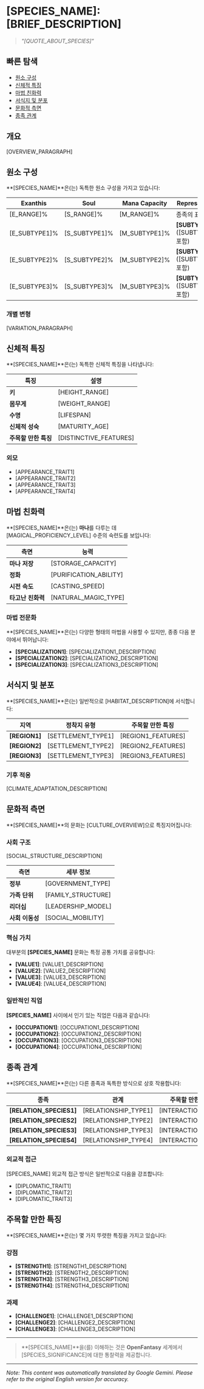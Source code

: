 # **[SPECIES_NAME]**: [BRIEF_DESCRIPTION]

> *"[QUOTE_ABOUT_SPECIES]"*

## 빠른 탐색

- [원소 구성](#elemental-composition)
- [신체적 특징](#physical-characteristics)
- [마법 친화력](#magical-affinity)
- [서식지 및 분포](#habitat-and-distribution)
- [문화적 측면](#cultural-aspects)
- [종족 관계](#species-relationships)

## 개요

[OVERVIEW_PARAGRAPH]

## 원소 구성

**[SPECIES_NAME]**은(는) 독특한 원소 구성을 가지고 있습니다:

| Exanthis | Soul | Mana Capacity | Representative Type |
|----------|------|---------------|---------------------|
| [E_RANGE]% | [S_RANGE]% | [M_RANGE]% | 종족의 표준 범위 |
| [E_SUBTYPE1]% | [S_SUBTYPE1]% | [M_SUBTYPE1]% | **[SUBTYPE1]** ([SUBTYPE1_TRAITS] 포함) |
| [E_SUBTYPE2]% | [S_SUBTYPE2]% | [M_SUBTYPE2]% | **[SUBTYPE2]** ([SUBTYPE2_TRAITS] 포함) |
| [E_SUBTYPE3]% | [S_SUBTYPE3]% | [M_SUBTYPE3]% | **[SUBTYPE3]** ([SUBTYPE3_TRAITS] 포함) |

### 개별 변형

[VARIATION_PARAGRAPH]

## 신체적 특징

**[SPECIES_NAME]**은(는) 독특한 신체적 특징을 나타냅니다:

| 특징 | 설명 |
|----------------|-------------|
| **키** | [HEIGHT_RANGE] |
| **몸무게** | [WEIGHT_RANGE] |
| **수명** | [LIFESPAN] |
| **신체적 성숙** | [MATURITY_AGE] |
| **주목할 만한 특징** | [DISTINCTIVE_FEATURES] |

### 외모

- [APPEARANCE_TRAIT1]
- [APPEARANCE_TRAIT2]
- [APPEARANCE_TRAIT3]
- [APPEARANCE_TRAIT4]

## 마법 친화력

**[SPECIES_NAME]**은(는) **마나**를 다루는 데 [MAGICAL_PROFICIENCY_LEVEL] 수준의 숙련도를 보입니다:

| 측면 | 능력 |
|--------|------------|
| **마나 저장** | [STORAGE_CAPACITY] |
| **정화** | [PURIFICATION_ABILITY] |
| **시전 속도** | [CASTING_SPEED] |
| **타고난 친화력** | [NATURAL_MAGIC_TYPE] |

### 마법 전문화

**[SPECIES_NAME]**은(는) 다양한 형태의 마법을 사용할 수 있지만, 종종 다음 분야에서 뛰어납니다:

- **[SPECIALIZATION1]**: [SPECIALIZATION1_DESCRIPTION]
- **[SPECIALIZATION2]**: [SPECIALIZATION2_DESCRIPTION]
- **[SPECIALIZATION3]**: [SPECIALIZATION3_DESCRIPTION]

## 서식지 및 분포

**[SPECIES_NAME]**은(는) 일반적으로 [HABITAT_DESCRIPTION]에 서식합니다:

| 지역 | 정착지 유형 | 주목할 만한 특징 |
|--------|----------------|------------------|
| **[REGION1]** | [SETTLEMENT_TYPE1] | [REGION1_FEATURES] |
| **[REGION2]** | [SETTLEMENT_TYPE2] | [REGION2_FEATURES] |
| **[REGION3]** | [SETTLEMENT_TYPE3] | [REGION3_FEATURES] |

### 기후 적응

[CLIMATE_ADAPTATION_DESCRIPTION]

## 문화적 측면

**[SPECIES_NAME]**의 문화는 [CULTURE_OVERVIEW]으로 특징지어집니다:

### 사회 구조

[SOCIAL_STRUCTURE_DESCRIPTION]

| 측면 | 세부 정보 |
|--------|---------|
| **정부** | [GOVERNMENT_TYPE] |
| **가족 단위** | [FAMILY_STRUCTURE] |
| **리더십** | [LEADERSHIP_MODEL] |
| **사회 이동성** | [SOCIAL_MOBILITY] |

### 핵심 가치

대부분의 **[SPECIES_NAME]** 문화는 특정 공통 가치를 공유합니다:

- **[VALUE1]**: [VALUE1_DESCRIPTION]
- **[VALUE2]**: [VALUE2_DESCRIPTION]
- **[VALUE3]**: [VALUE3_DESCRIPTION]
- **[VALUE4]**: [VALUE4_DESCRIPTION]

### 일반적인 직업

**[SPECIES_NAME]** 사이에서 인기 있는 직업은 다음과 같습니다:

- **[OCCUPATION1]**: [OCCUPATION1_DESCRIPTION]
- **[OCCUPATION2]**: [OCCUPATION2_DESCRIPTION]
- **[OCCUPATION3]**: [OCCUPATION3_DESCRIPTION]
- **[OCCUPATION4]**: [OCCUPATION4_DESCRIPTION]

## 종족 관계

**[SPECIES_NAME]**은(는) 다른 종족과 독특한 방식으로 상호 작용합니다:

| 종족 | 관계 | 주목할 만한 상호 작용 |
|---------|--------------|----------------------|
| **[RELATION_SPECIES1]** | [RELATIONSHIP_TYPE1] | [INTERACTION_DETAILS1] |
| **[RELATION_SPECIES2]** | [RELATIONSHIP_TYPE2] | [INTERACTION_DETAILS2] |
| **[RELATION_SPECIES3]** | [RELATIONSHIP_TYPE3] | [INTERACTION_DETAILS3] |
| **[RELATION_SPECIES4]** | [RELATIONSHIP_TYPE4] | [INTERACTION_DETAILS4] |

### 외교적 접근

[SPECIES_NAME] 외교적 접근 방식은 일반적으로 다음을 강조합니다:

- [DIPLOMATIC_TRAIT1]
- [DIPLOMATIC_TRAIT2]
- [DIPLOMATIC_TRAIT3]

## 주목할 만한 특징

**[SPECIES_NAME]**은(는) 몇 가지 뚜렷한 특징을 가지고 있습니다:

### 강점

- **[STRENGTH1]**: [STRENGTH1_DESCRIPTION]
- **[STRENGTH2]**: [STRENGTH2_DESCRIPTION]
- **[STRENGTH3]**: [STRENGTH3_DESCRIPTION]
- **[STRENGTH4]**: [STRENGTH4_DESCRIPTION]

### 과제

- **[CHALLENGE1]**: [CHALLENGE1_DESCRIPTION]
- **[CHALLENGE2]**: [CHALLENGE2_DESCRIPTION]
- **[CHALLENGE3]**: [CHALLENGE3_DESCRIPTION]

---

> **[SPECIES_NAME]**을(를) 이해하는 것은 **OpenFantasy** 세계에서 [SPECIES_SIGNIFICANCE]에 대한 통찰력을 제공합니다.


---
_Note: This content was automatically translated by Google Gemini. Please refer to the original English version for accuracy._